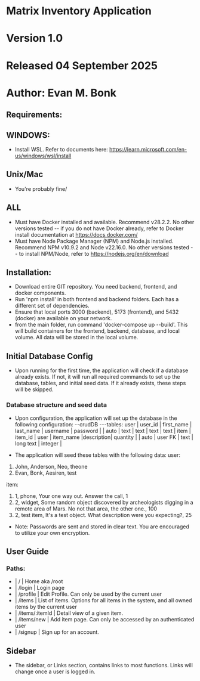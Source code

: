 # Matrix Inventory Application
# Version 1.0
# Released 04 September 2025
# Author: Evan M. Bonk


## Requirements:
## WINDOWS:
- Install WSL. Refer to documents here: https://learn.microsoft.com/en-us/windows/wsl/install
## Unix/Mac
- You're probably fine/
## ALL
- Must have Docker installed and available. Recommend v28.2.2. No other versions tested
-- if you do not have Docker already, refer to Docker install documentation at https://docs.docker.com/
- Must have Node Package Manager (NPM) and Node.js installed. Recommend NPM v10.9.2 and Node v22.16.0. No other versions tested
-- to install NPM/Node, refer to https://nodejs.org/en/download
## Installation:
- Download entire GIT repository. You need backend, frontend, and docker components.
- Run 'npm install' in both frontend and backend folders. Each has a different set of dependencies.
- Ensure that local ports 3000 (backend), 5173 (frontend), and 5432 (docker) are available on your network.
- from the main folder, run command 'docker-compose up --build'. This will build containers for the frontend, backend, database, and local volume. All data will be stored in the local volume.

## Initial Database Config
- Upon running for the first time, the application will check if a database already exists. If not, it will run all required commands to set up the database, tables, and initial seed data. If it already exists, these steps will be skipped.

### Database structure and seed data
- Upon configuration, the application will set up the database in the following configuration:
--crudDB
---tables:
                   user
| user_id | first_name | last_name | username | password |
| auto    |    text    |   text    |  text    |   text   |
                  item
| item_id |    user    | item_name |description| quantity |
| auto    | user FK    |   text    | long text |  integer |

- The application will seed these tables with the following data:
user:
1. John, Anderson, Neo, theone
2. Evan, Bonk, Aesiren, test

item:
1. 1, phone, Your one way out. Answer the call, 1
2. 2, widget, Some random object discovered by archeologists digging in a remote area of Mars. No not that area, the other one., 100
3. 2, test item, It's a test object. What description were you expecting?, 25

* Note: Passwords are sent and stored in clear text. You are encouraged to utilize your own encryption.

## User Guide
### Paths:
- | /              | Home aka /root
- | /login         | Login page
- | /profile       | Edit Profile. Can only be used by the current user
- | /items         | List of items. Options for all items in the system, and all owned items by the current user
- | /items/:itemId | Detail view of a given item.
- | /items/new     | Add item page. Can only be accessed by an authenticated user
- | /signup        | Sign up for an account.

## Sidebar
- The sidebar, or Links section, contains links to most functions. Links will change once a user is logged in.